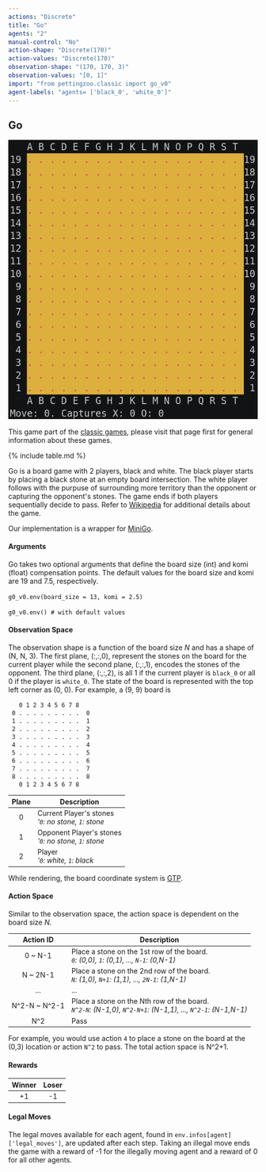 ```yaml
---
actions: "Discrete"
title: "Go"
agents: "2"
manual-control: "No"
action-shape: "Discrete(170)"
action-values: "Discrete(170)"
observation-shape: "(170, 170, 3)"
observation-values: "[0, 1]"
import: "from pettingzoo.classic import go_v0"
agent-labels: "agents= ['black_0', 'white_0']"
---
```


## Go

<div class="floatright" markdown="1">

![](classic_go.gif)

This game part of the [classic games](../classic), please visit that page first for general information about these games.

{% include table.md %}

</div>



Go is a board game with 2 players, black and white. The black player starts by placing a black stone at an empty board intersection. The white player follows with the purpuse of surrounding more territory than the opponent or capturing the opponent's stones. The game ends if both players sequentially decide to pass. Refer to [Wikipedia](https://en.wikipedia.org/wiki/Go_(game)) for additional details about the game.

Our implementation is a wrapper for [MiniGo](https://github.com/tensorflow/minigo).

#### Arguments

Go takes two optional arguments that define the board size (int) and komi (float) compensation points. The default values for the board size and komi are 19 and 7.5, respectively.

`g0_v0.env(board_size = 13, komi = 2.5)`

`g0_v0.env() # with default values`

#### Observation Space

The observation shape is a function of the board size _N_ and has a shape of (N, N, 3). The first plane, (:,:,0), represent the stones on the board for the current player while the second plane, (:,:,1), encodes the stones of the opponent. The third plane, (:,:,2), is all 1 if the current player is `black_0` or all 0 if the player is `white_0`. The state of the board is represented with the top left corner as (0, 0). For example, a (9, 9) board is  
```
   0 1 2 3 4 5 6 7 8
 0 . . . . . . . . .  0
 1 . . . . . . . . .  1
 2 . . . . . . . . .  2
 3 . . . . . . . . .  3
 4 . . . . . . . . .  4
 5 . . . . . . . . .  5
 6 . . . . . . . . .  6
 7 . . . . . . . . .  7
 8 . . . . . . . . .  8
   0 1 2 3 4 5 6 7 8
```

|  Plane  | Description                                               |
|:-------:|-----------------------------------------------------------|
|    0    | Current Player's stones<br>_'`0`: no stone, `1`: stone_   |
|    1    | Opponent Player's stones<br>_'`0`: no stone, `1`: stone_  |
|    2    | Player<br>_'`0`: white, `1`: black_                       |

While rendering, the board coordinate system is [GTP](http://www.lysator.liu.se/~gunnar/gtp/).

#### Action Space

Similar to the observation space, the action space is dependent on the board size _N_.

|   Action ID   | Description                                                                                                   |
|:-------------:|---------------------------------------------------------------------------------------------------------------|
|    0 ~ N-1    | Place a stone on the 1st row of the board.<br>_`0`: (0,0), `1`: (0,1), ..., `N-1`: (0,N-1)_                   |
|    N ~ 2N-1   | Place a stone on the 2nd row of the board.<br>_`N`: (1,0), `N+1`: (1,1), ..., `2N-1`: (1,N-1)_                |
|      ...      | ...                                                                                                           |
| N^2-N ~ N^2-1 | Place a stone on the Nth row of the board.<br>_`N^2-N`: (N-1,0), `N^2-N+1`: (N-1,1), ..., `N^2-1`: (N-1,N-1)_ |
|      N^2      | Pass                                                                                                          |

For example, you would use action `4` to place a stone on the board at the (0,3) location or action `N^2` to pass. The total action space is N^2+1.

#### Rewards

| Winner | Loser |
| :----: | :---: |
| +1     | -1    |

#### Legal Moves

The legal moves available for each agent, found in `env.infos[agent]['legal_moves']`, are updated after each step. Taking an illegal move ends the game with a reward of -1 for the illegally moving agent and a reward of 0 for all other agents.
